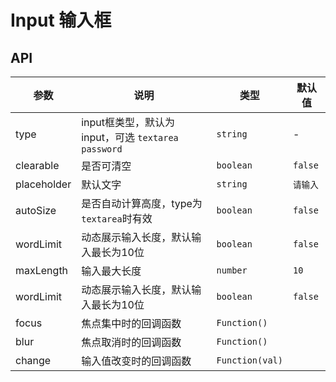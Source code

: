 # Input 输入框
<ClientOnly>
  <xo-input/>
</ClientOnly>

## API
|参数|说明|类型|默认值|
|---|---|---|---|
|type|input框类型，默认为input，可选 `textarea` `password` |`string`|-|
|clearable|是否可清空|`boolean`|`false`|
|placeholder|默认文字|`string`|`请输入`|
|autoSize|是否自动计算高度，type为`textarea`时有效|`boolean`|`false`|
|wordLimit|动态展示输入长度，默认输入最长为10位|`boolean`|`false`|
|maxLength|输入最大长度|`number`|`10`|
|wordLimit|动态展示输入长度，默认输入最长为10位|`boolean`|`false`|
|focus|焦点集中时的回调函数|`Function()`| |
|blur|焦点取消时的回调函数|`Function()`| |
|change|输入值改变时的回调函数|`Function(val)`| |